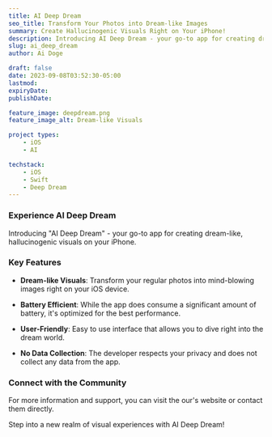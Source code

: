 ```yaml
---
title: AI Deep Dream
seo_title: Transform Your Photos into Dream-like Images
summary: Create Hallucinogenic Visuals Right on Your iPhone!
description: Introducing AI Deep Dream - your go-to app for creating dream-like, hallucinogenic visuals on your iPhone.
slug: ai_deep_dream
author: Ai Doge

draft: false
date: 2023-09-08T03:52:30-05:00
lastmod: 
expiryDate: 
publishDate: 

feature_image: deepdream.png
feature_image_alt: Dream-like Visuals

project types: 
    - iOS
    - AI

techstack:
    - iOS
    - Swift
    - Deep Dream
---
```


### Experience AI Deep Dream

Introducing "AI Deep Dream" - your go-to app for creating dream-like, hallucinogenic visuals on your iPhone. 

### Key Features

- **Dream-like Visuals**: Transform your regular photos into mind-blowing images right on your iOS device.
  
- **Battery Efficient**: While the app does consume a significant amount of battery, it's optimized for the best performance.

- **User-Friendly**: Easy to use interface that allows you to dive right into the dream world.

- **No Data Collection**: The developer respects your privacy and does not collect any data from the app.

### Connect with the Community

For more information and support, you can visit the our's website or contact them directly. 

Step into a new realm of visual experiences with AI Deep Dream!
